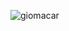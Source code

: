 
![giomacar](https://github.com/aerika1974/La-big/assets/104754539/35e8a40a-ad56-4d16-86d0-5c9c176e77a3)
